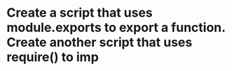 # Create a script that uses module.exports to export a function. Create another script that uses require() to imp
